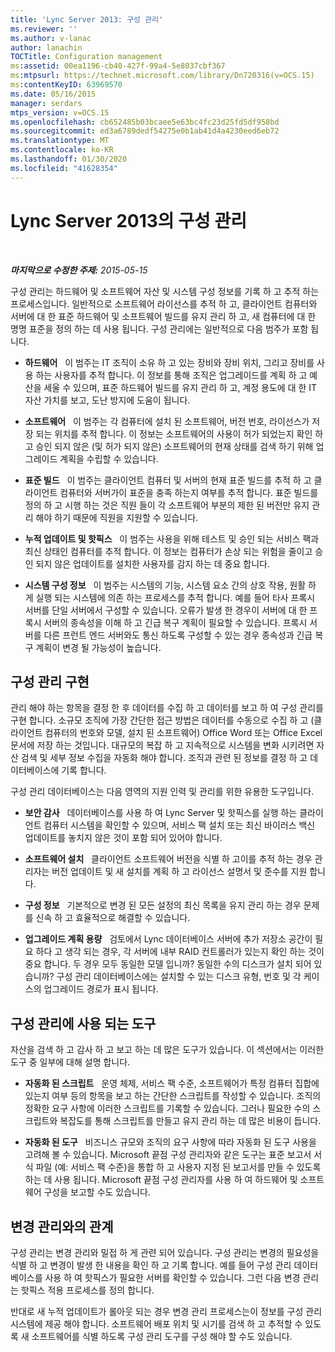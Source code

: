 ```yaml
---
title: 'Lync Server 2013: 구성 관리'
ms.reviewer: ''
ms.author: v-lanac
author: lanachin
TOCTitle: Configuration management
ms:assetid: 00ea1196-cb40-427f-99a4-5e8037cbf367
ms:mtpsurl: https://technet.microsoft.com/library/Dn720316(v=OCS.15)
ms:contentKeyID: 63969570
ms.date: 05/16/2015
manager: serdars
mtps_version: v=OCS.15
ms.openlocfilehash: cb652485b03bcaee5e63bc4fc23d25fd5df958bd
ms.sourcegitcommit: ed3a6789dedf54275e0b1ab41d4a4230eed6eb72
ms.translationtype: MT
ms.contentlocale: ko-KR
ms.lasthandoff: 01/30/2020
ms.locfileid: "41628354"
---
```

<div data-xmlns="http://www.w3.org/1999/xhtml">

<div class="topic" data-xmlns="http://www.w3.org/1999/xhtml" data-msxsl="urn:schemas-microsoft-com:xslt" data-cs="https://msdn.microsoft.com/">

<div data-asp="https://msdn2.microsoft.com/asp">

# <a name="configuration-management-in-lync-server-2013"></a>Lync Server 2013의 구성 관리

</div>

<div id="mainSection">

<div id="mainBody">

<span> </span>

_**마지막으로 수정한 주제:** 2015-05-15_

구성 관리는 하드웨어 및 소프트웨어 자산 및 시스템 구성 정보를 기록 하 고 추적 하는 프로세스입니다. 일반적으로 소프트웨어 라이선스를 추적 하 고, 클라이언트 컴퓨터와 서버에 대 한 표준 하드웨어 및 소프트웨어 빌드를 유지 관리 하 고, 새 컴퓨터에 대 한 명명 표준을 정의 하는 데 사용 됩니다. 구성 관리에는 일반적으로 다음 범주가 포함 됩니다.

  - **하드웨어**   이 범주는 IT 조직이 소유 하 고 있는 장비와 장비 위치, 그리고 장비를 사용 하는 사용자를 추적 합니다. 이 정보를 통해 조직은 업그레이드를 계획 하 고 예산을 세울 수 있으며, 표준 하드웨어 빌드를 유지 관리 하 고, 계정 용도에 대 한 IT 자산 가치를 보고, 도난 방지에 도움이 됩니다.

  - **소프트웨어**   이 범주는 각 컴퓨터에 설치 된 소프트웨어, 버전 번호, 라이선스가 저장 되는 위치를 추적 합니다. 이 정보는 소프트웨어의 사용이 허가 되었는지 확인 하 고 승인 되지 않은 (및 허가 되지 않은) 소프트웨어의 현재 상태를 검색 하기 위해 업그레이드 계획을 수립할 수 있습니다.

  - **표준 빌드**   이 범주는 클라이언트 컴퓨터 및 서버의 현재 표준 빌드를 추적 하 고 클라이언트 컴퓨터와 서버가이 표준을 충족 하는지 여부를 추적 합니다. 표준 빌드를 정의 하 고 시행 하는 것은 직원 들이 각 소프트웨어 부분의 제한 된 버전만 유지 관리 해야 하기 때문에 직원을 지원할 수 있습니다.

  - **누적 업데이트 및 핫픽스**   이 범주는 사용을 위해 테스트 및 승인 되는 서비스 팩과 최신 상태인 컴퓨터를 추적 합니다. 이 정보는 컴퓨터가 손상 되는 위험을 줄이고 승인 되지 않은 업데이트를 설치한 사용자를 감지 하는 데 중요 합니다.

  - **시스템 구성 정보**   이 범주는 시스템의 기능, 시스템 요소 간의 상호 작용, 원활 하 게 실행 되는 시스템에 의존 하는 프로세스를 추적 합니다. 예를 들어 타사 프록시 서버를 단일 서버에서 구성할 수 있습니다. 오류가 발생 한 경우이 서버에 대 한 프록시 서버의 종속성을 이해 하 고 긴급 복구 계획이 필요할 수 있습니다. 프록시 서버를 다른 프런트 엔드 서버와도 통신 하도록 구성할 수 있는 경우 종속성과 긴급 복구 계획이 변경 될 가능성이 높습니다.

<div>

## <a name="implementing-configuration-management"></a>구성 관리 구현

관리 해야 하는 항목을 결정 한 후 데이터를 수집 하 고 데이터를 보고 하 여 구성 관리를 구현 합니다. 소규모 조직에 가장 간단한 접근 방법은 데이터를 수동으로 수집 하 고 (클라이언트 컴퓨터의 번호와 모델, 설치 된 소프트웨어) Office Word 또는 Office Excel 문서에 저장 하는 것입니다. 대규모의 복잡 하 고 지속적으로 시스템을 변화 시키려면 자산 검색 및 세부 정보 수집을 자동화 해야 합니다. 조직과 관련 된 정보를 결정 하 고 데이터베이스에 기록 합니다.

구성 관리 데이터베이스는 다음 영역의 지원 인력 및 관리를 위한 유용한 도구입니다.

  - **보안 감사**   데이터베이스를 사용 하 여 Lync Server 및 핫픽스를 실행 하는 클라이언트 컴퓨터 시스템을 확인할 수 있으며, 서비스 팩 설치 또는 최신 바이러스 백신 업데이트를 놓치지 않은 것이 포함 되어 있어야 합니다.

  - **소프트웨어 설치**   클라이언트 소프트웨어 버전을 식별 하 고이를 추적 하는 경우 관리자는 버전 업데이트 및 새 설치를 계획 하 고 라이선스 설명서 및 준수를 지원 합니다.

  - **구성 정보**   기본적으로 변경 된 모든 설정의 최신 목록을 유지 관리 하는 경우 문제를 신속 하 고 효율적으로 해결할 수 있습니다.

  - **업그레이드 계획 용량**   검토에서 Lync 데이터베이스 서버에 추가 저장소 공간이 필요 하다 고 생각 되는 경우, 각 서버에 내부 RAID 컨트롤러가 있는지 확인 하는 것이 중요 합니다. 두 경우 모두 동일한 모델 입니까? 동일한 수의 디스크가 설치 되어 있습니까? 구성 관리 데이터베이스에는 설치할 수 있는 디스크 유형, 번호 및 각 케이스의 업그레이드 경로가 표시 됩니다.

</div>

<div>

## <a name="tools-used-for-configuration-management"></a>구성 관리에 사용 되는 도구

자산을 검색 하 고 감사 하 고 보고 하는 데 많은 도구가 있습니다. 이 섹션에서는 이러한 도구 중 일부에 대해 설명 합니다.

  - **자동화 된 스크립트**   운영 체제, 서비스 팩 수준, 소프트웨어가 특정 컴퓨터 집합에 있는지 여부 등의 항목을 보고 하는 간단한 스크립트를 작성할 수 있습니다. 조직의 정확한 요구 사항에 이러한 스크립트를 기록할 수 있습니다. 그러나 필요한 수의 스크립트와 복잡도를 통해 스크립트를 만들고 유지 관리 하는 데 많은 비용이 듭니다.

  - **자동화 된 도구**   비즈니스 규모와 조직의 요구 사항에 따라 자동화 된 도구 사용을 고려해 볼 수 있습니다. Microsoft 끝점 구성 관리자와 같은 도구는 표준 보고서 서식 파일 (예: 서비스 팩 수준)을 통합 하 고 사용자 지정 된 보고서를 만들 수 있도록 하는 데 사용 됩니다. Microsoft 끝점 구성 관리자를 사용 하 여 하드웨어 및 소프트웨어 구성을 보고할 수도 있습니다.

</div>

<div>

## <a name="relationship-with-change-management"></a>변경 관리와의 관계

구성 관리는 변경 관리와 밀접 하 게 관련 되어 있습니다. 구성 관리는 변경의 필요성을 식별 하 고 변경이 발생 한 내용을 확인 하 고 기록 합니다. 예를 들어 구성 관리 데이터베이스를 사용 하 여 핫픽스가 필요한 서버를 확인할 수 있습니다. 그런 다음 변경 관리는 핫픽스 적용 프로세스를 정의 합니다.

반대로 새 누적 업데이트가 롤아웃 되는 경우 변경 관리 프로세스는이 정보를 구성 관리 시스템에 제공 해야 합니다. 소프트웨어 배포 위치 및 시기를 검색 하 고 추적할 수 있도록 새 소프트웨어를 식별 하도록 구성 관리 도구를 구성 해야 할 수도 있습니다.

</div>

</div>

<span> </span>

</div>

</div>

</div>

